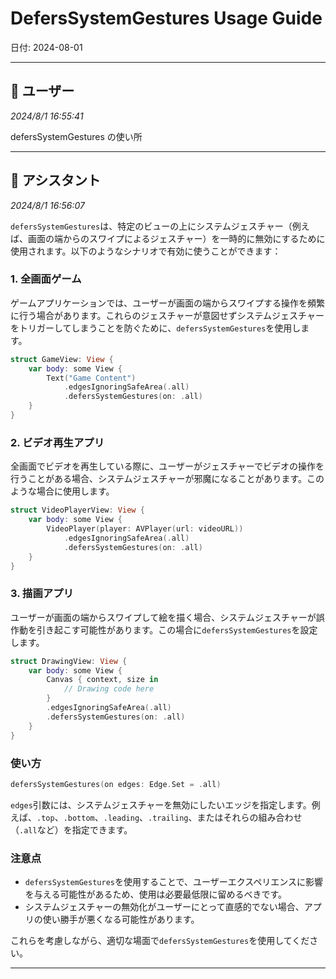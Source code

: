 # DefersSystemGestures Usage Guide

日付: 2024-08-01

---

## 👤 ユーザー
*2024/8/1 16:55:41*

defersSystemGestures の使い所

---

## 🤖 アシスタント
*2024/8/1 16:56:07*

`defersSystemGestures`は、特定のビューの上にシステムジェスチャー（例えば、画面の端からのスワイプによるジェスチャー）を一時的に無効にするために使用されます。以下のようなシナリオで有効に使うことができます：

### 1. 全画面ゲーム
ゲームアプリケーションでは、ユーザーが画面の端からスワイプする操作を頻繁に行う場合があります。これらのジェスチャーが意図せずシステムジェスチャーをトリガーしてしまうことを防ぐために、`defersSystemGestures`を使用します。

```swift
struct GameView: View {
    var body: some View {
        Text("Game Content")
            .edgesIgnoringSafeArea(.all)
            .defersSystemGestures(on: .all)
    }
}
```

### 2. ビデオ再生アプリ
全画面でビデオを再生している際に、ユーザーがジェスチャーでビデオの操作を行うことがある場合、システムジェスチャーが邪魔になることがあります。このような場合に使用します。

```swift
struct VideoPlayerView: View {
    var body: some View {
        VideoPlayer(player: AVPlayer(url: videoURL))
            .edgesIgnoringSafeArea(.all)
            .defersSystemGestures(on: .all)
    }
}
```

### 3. 描画アプリ
ユーザーが画面の端からスワイプして絵を描く場合、システムジェスチャーが誤作動を引き起こす可能性があります。この場合に`defersSystemGestures`を設定します。

```swift
struct DrawingView: View {
    var body: some View {
        Canvas { context, size in
            // Drawing code here
        }
        .edgesIgnoringSafeArea(.all)
        .defersSystemGestures(on: .all)
    }
}
```

### 使い方

```swift
defersSystemGestures(on edges: Edge.Set = .all)
```

`edges`引数には、システムジェスチャーを無効にしたいエッジを指定します。例えば、`.top`、`.bottom`、`.leading`、`.trailing`、またはそれらの組み合わせ（`.all`など）を指定できます。

### 注意点

- `defersSystemGestures`を使用することで、ユーザーエクスペリエンスに影響を与える可能性があるため、使用は必要最低限に留めるべきです。
- システムジェスチャーの無効化がユーザーにとって直感的でない場合、アプリの使い勝手が悪くなる可能性があります。

これらを考慮しながら、適切な場面で`defersSystemGestures`を使用してください。

---
